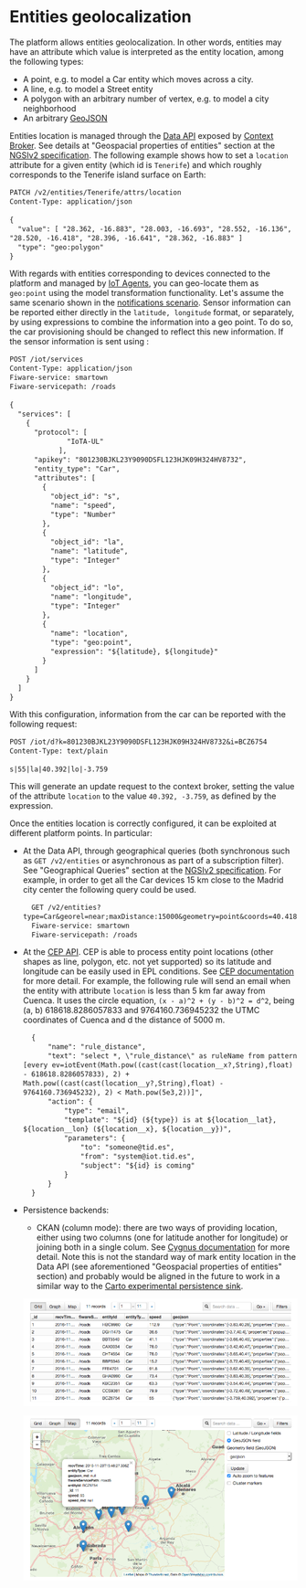 # Entities geolocalization

The platform allows entities geolocalization. In other words, entities may have an attribute which 
value is interpreted as the entity location, among the following types:

- A point, e.g. to model a Car entity which moves across a city.
- A line, e.g. to model a Street entity
- A polygon with an arbitrary number of vertex, e.g. to model a city neighborhood
- An arbitrary [GeoJSON](http://geojson.org)

Entities location is managed through the [Data API](../data_api.md) exposed by [Context Broker](../context_broker.md). See details at "Geospacial properties of entities" section at the [NGSIv2 specification](http://telefonicaid.github.io/fiware-orion/api/v2/stable/). The following example
shows how to set a `location` attribute for a given entity (which id is `Tenerife`) and which roughly corresponds to the Tenerife island surface
on Earth:

    PATCH /v2/entities/Tenerife/attrs/location
    Content-Type: application/json

    {
      "value": [ "28.362, -16.883", "28.003, -16.693", "28.552, -16.136", "28.520, -16.418", "28.396, -16.641", "28.362, -16.883" ]
      "type": "geo:polygon"
    }


With regards with entities corresponding to devices connected to the platform and managed by [IoT Agents](../device_gateway.md), you can
geo-locate them as `geo:point` using the model transformation functionality. Let's assume the same scenario shown in the [notifications scenario](how_notifications_work.md).
Sensor information can be reported either directly in the `latitude, longitude` format, or separately, by using expressions to combine the information
into a geo point. To do so, the car provisioning should be changed to reflect this new information. If the sensor information is sent using :

    POST /iot/services
    Content-Type: application/json
    Fiware-service: smartown
    Fiware-servicepath: /roads

    {
      "services": [
        {
          "protocol": [
                  "IoTA-UL"
                ],
          "apikey": "801230BJKL23Y9090DSFL123HJK09H324HV8732",
          "entity_type": "Car",
          "attributes": [
            {
              "object_id": "s",
              "name": "speed",
              "type": "Number"
            },
            {
              "object_id": "la",
              "name": "latitude",
              "type": "Integer"
            },
            {
              "object_id": "lo",
              "name": "longitude",
              "type": "Integer"
            },
            {
              "name": "location",
              "type": "geo:point",
              "expression": "${latitude}, ${longitude}"
            }
          ]
        }
      ]
    }

With this configuration, information from the car can be reported with the following request:

    POST /iot/d?k=801230BJKL23Y9090DSFL123HJK09H324HV8732&i=BCZ6754
    Content-Type: text/plain

    s|55|la|40.392|lo|-3.759

This will generate an update request to the context broker, setting the value of the attribute `location` to the value
`40.392, -3.759`, as defined by the expression.

Once the entities location is correctly configured, it can be exploited at different platform points. In particular:

- At the Data API, through geographical queries (both synchronous such as
  `GET /v2/entities` or asynchronous as part of a subscription filter). See "Geographical Queries" section at the [NGSIv2 specification](http://telefonicaid.github.io/fiware-orion/api/v2/stable/). For example, in order to get all the Car devices 15 km close to the Madrid city center the
  following query could be used.

        GET /v2/entities?type=Car&georel=near;maxDistance:15000&geometry=point&coords=40.418889,-3.691944 
        Fiware-service: smartown
        Fiware-servicepath: /roads

- At the [CEP API](../cep_api.md). CEP is able to process entity point locations
  (other shapes as line, polygon, etc. not yet supported) so its latitude and
  longitude can be easily used in EPL conditions. See [CEP documentation](https://github.com/telefonicaid/perseo-fe/blob/1.3.0/documentation/plain_rules.md#location-fields) for more detail. For example, the following rule will send an email when the entity with attribute `location` is 
  less than 5 km far away from Cuenca. It uses the circle equation, `(x - a)^2 + (y - b)^2 = d^2`, being (a, b) 618618.8286057833 and 
  9764160.736945232 the UTMC coordinates of Cuenca and d the distance of 5000 m.

		{
		    "name": "rule_distance",
		    "text": "select *, \"rule_distance\" as ruleName from pattern [every ev=iotEvent(Math.pow((cast(cast(location__x?,String),float) - 618618.8286057833), 2) + Math.pow((cast(cast(location__y?,String),float) - 9764160.736945232), 2) < Math.pow(5e3,2))]",
		    "action": {
		        "type": "email",
		        "template": "${id} (${type}) is at ${location__lat}, ${location__lon} (${location__x}, ${location__y})",
		        "parameters": {
		            "to": "someone@tid.es",
		            "from": "system@iot.tid.es",
		            "subject": "${id} is coming"
		        }
		    }
		} 

- Persistence backends:
    - CKAN (column mode): there are two ways of providing location, either using two columns (one for latitude
    another for longitude) or joining both in a single colum. See [Cygnus documentation](https://fiware-cygnus.readthedocs.io/en/1.5.0/cygnus-ngsi/flume_extensions_catalogue/ngsi_ckan_sink/index.html#section2.3.4) for more detail. Note this is not the standard way of mark entity location in the Data API (see aforementioned "Geospacial properties of entities" section) and probably would be aligned in the
    future to work in a similar way to the [Carto experimental persistence sink](http://fiware-cygnus.readthedocs.io/en/1.5.0/cygnus-ngsi/flume_extensions_catalogue/ngsi_cartodb_sink/index.html#section2.3.6).

    ![CKAN grid view](images/ckan_grid_geolocation_example.png)

    ![CKAN map view](images/ckan_map_geolocation_example.png)


<!--
To include in the Persisente backends section, once Carto sink would be ready for production usage:

  - Carto. Both point and arbitrary GeoJSON location are supported and correctly persisted
    at Carto. See [Cygnus documentation](http://fiware-cygnus.readthedocs.io/en/1.5.0/cygnus-ngsi/flume_extensions_catalogue/ngsi_cartodb_sink/index.html#section2.3.6) for more detail.
--> 